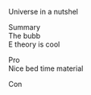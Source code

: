 Universe in a nutshel  
  
Summary  
The bubb  
E theory is  cool  
  
Pro  
Nice bed time material  
  
Con  